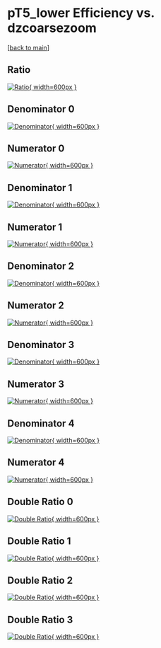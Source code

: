 # pT5_lower Efficiency vs. dzcoarsezoom

[[back to main](./)]



## Ratio

[![Ratio](../mtv/var/pT5_lower_vtr_0_1_eff_dzcoarsezoom.png){ width=600px }](../mtv/var/pT5_lower_vtr_0_1_eff_dzcoarsezoom.pdf)

## Denominator 0

[![Denominator](../mtv/den/pT5_lower_vtr_0_1_eff_dzcoarsezoom_den0.png){ width=600px }](../mtv/den/pT5_lower_vtr_0_1_eff_dzcoarsezoom_den0.pdf)

## Numerator 0

[![Numerator](../mtv/num/pT5_lower_vtr_0_1_eff_dzcoarsezoom_num0.png){ width=600px }](../mtv/num/pT5_lower_vtr_0_1_eff_dzcoarsezoom_num0.pdf)

## Denominator 1

[![Denominator](../mtv/den/pT5_lower_vtr_0_1_eff_dzcoarsezoom_den1.png){ width=600px }](../mtv/den/pT5_lower_vtr_0_1_eff_dzcoarsezoom_den1.pdf)

## Numerator 1

[![Numerator](../mtv/num/pT5_lower_vtr_0_1_eff_dzcoarsezoom_num1.png){ width=600px }](../mtv/num/pT5_lower_vtr_0_1_eff_dzcoarsezoom_num1.pdf)

## Denominator 2

[![Denominator](../mtv/den/pT5_lower_vtr_0_1_eff_dzcoarsezoom_den2.png){ width=600px }](../mtv/den/pT5_lower_vtr_0_1_eff_dzcoarsezoom_den2.pdf)

## Numerator 2

[![Numerator](../mtv/num/pT5_lower_vtr_0_1_eff_dzcoarsezoom_num2.png){ width=600px }](../mtv/num/pT5_lower_vtr_0_1_eff_dzcoarsezoom_num2.pdf)

## Denominator 3

[![Denominator](../mtv/den/pT5_lower_vtr_0_1_eff_dzcoarsezoom_den3.png){ width=600px }](../mtv/den/pT5_lower_vtr_0_1_eff_dzcoarsezoom_den3.pdf)

## Numerator 3

[![Numerator](../mtv/num/pT5_lower_vtr_0_1_eff_dzcoarsezoom_num3.png){ width=600px }](../mtv/num/pT5_lower_vtr_0_1_eff_dzcoarsezoom_num3.pdf)

## Denominator 4

[![Denominator](../mtv/den/pT5_lower_vtr_0_1_eff_dzcoarsezoom_den4.png){ width=600px }](../mtv/den/pT5_lower_vtr_0_1_eff_dzcoarsezoom_den4.pdf)

## Numerator 4

[![Numerator](../mtv/num/pT5_lower_vtr_0_1_eff_dzcoarsezoom_num4.png){ width=600px }](../mtv/num/pT5_lower_vtr_0_1_eff_dzcoarsezoom_num4.pdf)

## Double Ratio 0

[![Double Ratio](../mtv/ratio/pT5_lower_vtr_0_1_eff_dzcoarsezoom_ratio0.png){ width=600px }](../mtv/ratio/pT5_lower_vtr_0_1_eff_dzcoarsezoom_ratio0.pdf)

## Double Ratio 1

[![Double Ratio](../mtv/ratio/pT5_lower_vtr_0_1_eff_dzcoarsezoom_ratio1.png){ width=600px }](../mtv/ratio/pT5_lower_vtr_0_1_eff_dzcoarsezoom_ratio1.pdf)

## Double Ratio 2

[![Double Ratio](../mtv/ratio/pT5_lower_vtr_0_1_eff_dzcoarsezoom_ratio2.png){ width=600px }](../mtv/ratio/pT5_lower_vtr_0_1_eff_dzcoarsezoom_ratio2.pdf)

## Double Ratio 3

[![Double Ratio](../mtv/ratio/pT5_lower_vtr_0_1_eff_dzcoarsezoom_ratio3.png){ width=600px }](../mtv/ratio/pT5_lower_vtr_0_1_eff_dzcoarsezoom_ratio3.pdf)

